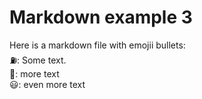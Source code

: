 # Markdown example 3

Here is a markdown file with emojii bullets:  
:fuelpump:: Some text.  
:construction:: more text  
:smiley:: even more text
